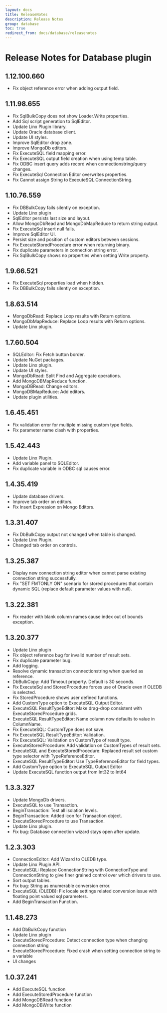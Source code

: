 ```yaml
---
layout: docs
title: ReleaseNotes
description: Release Notes
group: database
toc: true
redirect_from: docs/database/releasenotes
---
```

# Release Notes for Database plugin
<a id="1_12_100_660"></a>
## 1.12.100.660
- Fix object reference error when adding output field.

<a id="1_11_98_655"></a>
## 1.11.98.655
- Fix SqlBulkCopy does not show Loader.Write properties.
- Add Sql script generation to SqlEditor.
- Update Linx Plugin library.
- Update Oracle database client.
- Update UI styles.
- Improve SqlEditor drop zone.
- Improve MongoDb editors.
- Fix ExecuteSQL field mapping error.
- Fix ExecuteSQL output field creation when using temp table.
- Fix ODBC insert query adds record when connectionstring/query changes.
- Fix ExecuteSql Connection Editor overwrites properties.
- Fix Cannot assign String to ExecuteSQL.ConnectionString.

<a id="1_10_76_559"></a>
## 1.10.76.559
- Fix DBBulkCopy fails silently on exception.
- Update Linx plugin
- SqlEditor persists last size and layout.
- Allow MongoDbRead and MongoDbMapReduce to return string output.
- Fix ExecuteSql insert null fails.
- Improve SqlEditor UI.
- Persist size and position of custom editors between sessions.
- Fix ExecuteStoredProcedure error when returning binary.
- Fix duplicate parameters in connection string error.
- Fix SqlBulkCopy shows no properties when setting Write property.
<a id="1_9_66_521"></a>
## 1.9.66.521
- Fix ExecuteSql properties load when hidden.
- Fix DBBulkCopy fails silently on exception.
<a id="1_8_63_514"></a>
## 1.8.63.514
- MongoDbRead: Replace Loop results with Return options.
- MongoDbMapReduce: Replace Loop results with Return options.
- Update Linx plugin.
<a id="1_7_60_504"></a>
## 1.7.60.504
- SQLEditor: Fix Fetch button border.
- Update NuGet packages.
- Update Linx plugin.
- Update UI styles.
- MongoDbRead: Split Find and Aggregate operations.
- Add MongoDBMapReduce function.
- MongoDBRead: Change editors.
- MongoDBMapReduce: Add editors.
- Update plugin utilities.
<a id="1_6_45_451"></a>
## 1.6.45.451
- Fix validation error for multiple missing custom type fields.
- Fix parameter name clash with properties.
<a id="1_5_42_443"></a>
## 1.5.42.443
- Update Linx Plugin.
- Add variable panel to SQLEditor.
- Fix duplicate variable in ODBC sql causes error.
<a id="1_4_35_419"></a>
## 1.4.35.419
- Update database drivers.
- Improve tab order on editors.
- Fix Insert Expression on Mongo Editors.
<a id="1_3_31_407"></a>
## 1.3.31.407
- Fix DbBulkCopy output not changed when table is changed.
- Update Linx Plugin.
- Changed tab order on controls.
<a id="1_3_25_387"></a>
## 1.3.25.387
- Display new connection string editor when cannot parse existing connection string successfully. 
- Fix "SET FMTONLY ON" scenario for stored procedures that contain dynamic SQL (replace default parameter values with null).
<a id="1_3_22_381"></a>
## 1.3.22.381
- Fix reader with blank column names cause index out of bounds exception.
<a id="1_3_20_377"></a>
## 1.3.20.377
- Update Linx plugin
- Fix object reference bug for invalid number of result sets.
- Fix duplicate parameter bug.
- Add logging.
- Resolve dynamic transaction connectionstring when queried as reference.
- DbBulkCopy: Add Timeout property. Default is 30 seconds.
- Fix ExecuteSql and StoredProcedure forces use of Oracle even if OLEDB is selected.
- Fix StoredProcedure shows user defined functions.
- Add CustomType option to ExecuteSQL Output Editor.
- ExecuteSQL ResultTypeEditor: Make drag-drop consistent with ExecuteStoredProcedure grids.
- ExecuteSQL ResultTypeEditor: Name column now defaults to value in ColumnName.
- Fix ExecuteSQL: CustomType does not save.
- Fix ExecuteSQL ResultTypeEditor: Validation.
- Fix ExecuteSQL: Validation on CustomType of result type.
- ExecuteStoredProcedure: Add validation on CustomTypes of result sets.
- ExecuteSQL and ExecuteStoredProcedure: Replaced result set custom type selector with TypeReferenceEditor.
- ExecuteSQL ResultTypeEditor: Use TypeReferenceEditor for field types.
- Add CustomType option to ExecuteSQL Output Editor
- Update ExecuteSQL function output from Int32 to Int64
<a id="1_3_3_327"></a>
## 1.3.3.327
- Update MongoDb drivers.
- ExecuteSQL to use Transaction.
- BeginTransaction: Test all isolation levels.
- BeginTransaction: Added icon for Transaction object.
- ExecuteStoredProcedure to use Transaction.
- Update Linx plugin.
- Fix bug: Database connection wizard stays open after update.
<a id="1_2_3_303"></a>
## 1.2.3.303
- ConnectionEditor: Add Wizard to OLEDB type.
- Update Linx Plugin API.
- ExecuteSQL: Replace ConnectionString with ConnectionType and ConnectionString to give finer grained control over which drivers to use.
- Sort output tables.
- Fix bug: String as enumerable conversion error.
- ExecuteSQL (OLEDB): Fix locale settings related conversion issue with floating point valued sql parameters.
- Add BeginTransaction Function.
<a id="1_1_48_273"></a>
## 1.1.48.273
- Add DbBulkCopy function
- Update Linx plugin
- ExecuteStoredProcedure: Detect connection type when changing connection string
- ExecuteStoredProcedure: Fixed crash when setting connection string to a variable 
- UI changes
<a id="1_0_37_241"></a>
## 1.0.37.241
- Add ExecuteSQL function
- Add ExecuteStoredProcedure function
- Add MongoDBRead function
- Add MongoDBWrite function
